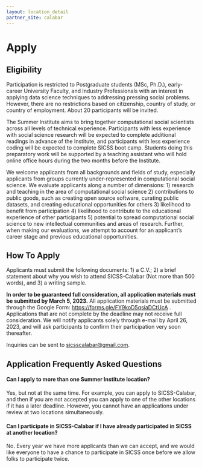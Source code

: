 ```yaml
---
layout: location_detail
partner_site: calabar
---
```


# Apply

## Eligibility

Participation is restricted to Postgraduate students (MSc, Ph.D.), early-career University Faculty, and Industry Professionals with an interest in applying data science techniques to addressing pressing social problems. However, there are no restrictions based on citizenship, country of study, or country of employment. About 20 participants will be invited.

The Summer Institute aims to bring together computational social scientists across all levels of technical experience. Participants with less experience with social science research will be expected to complete additional readings in advance of the Institute, and participants with less experience coding will be expected to complete SICSS boot camp. Students doing this preparatory work will be supported by a teaching assistant who will hold online office hours during the two months before the Institute.

We welcome applicants from all backgrounds and fields of study, especially applicants from groups currently under-represented in computational social science. We evaluate applicants along a number of dimensions: 1) research and teaching in the area of computational social science 2) contributions to public goods, such as creating open source software, curating public datasets, and creating educational opportunities for others 3) likelihood to benefit from participation 4) likelihood to contribute to the educational experience of other participants 5) potential to spread computational social science to new intellectual communities and areas of research. Further, when making our evaluations, we attempt to account for an applicant’s career stage and previous educational opportunities.

## How To Apply

Applicants must submit the following documents: 1) a C.V.; 2) a brief statement about why you wish to attend SICSS-Calabar (Not more than 500 words), and 3) a writing sample.

**In order to be guaranteed full consideration, all application materials must be submitted by March 5, 2023.** All application materials must be submitted through the Google Form: https://forms.gle/FY9koD5qsiaDCtUcA . Applications that are not complete by the deadline may not receive full consideration. We will notify applicants solely through e-mail by April 26, 2023, and will ask participants to confirm their participation very soon thereafter.

Inquiries can be sent to sicsscalabar@gmail.com.

## Application Frequently Asked Questions

#### Can I apply to more than one Summer Institute location?

Yes, but not at the same time. For example, you can apply to SICSS-Calabar, and then if you are not accepted you can apply to one of the other locations if it has a later deadline. However, you cannot have an applications under review at two locations simultaneously.

#### Can I participate in SICSS-Calabar if I have already participated in SICSS at another location?

No. Every year we have more applicants than we can accept, and we would like everyone to have a chance to participate in SICSS once before we allow folks to participate twice.
